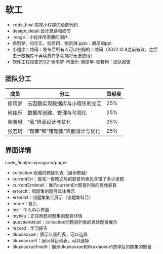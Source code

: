 # 软工

- code_final:实现小程序的全部代码
- design_detail:设计思路和细节
- image：小程序所需要的图片
- 徐雨梦、何佳乐、张若珂、鲍凯琳.pptx：展示的ppt
- 小程序二维码：发布后所有人可以扫描的二维码（2022.12.8之前有效，之后由于数据库不再续费许多功能将无法使用）
- 软件工程报告2022-徐雨梦-何佳乐-鲍凯琳-张若珂：团队报告

## 团队分工

| 成员   | 分工                           | 贡献度 |
| ------ | ------------------------------ | ------ |
| 徐雨梦 | 云函数实现数据库与小程序的交互 | 25%    |
| 何佳乐 | 数据库创建、管理与可视化       | 25%    |
| 鲍凯琳 | “我”界面设计与优化             | 25%    |
| 张若珂 | “题库”和“错题集”界面设计与优化 | 25%    |

## 界面详情

code_final/miniprogram/pages

- collection:收藏的题目列表（展示题目）
- currentErr：做完一套题之后的题目列表包含错了多少道题
- currentErrdetail：展示currentErr题目列表的具体题目
- errorclt：错题集的题目具体展示
- errorlist：错题集集合展示（错题集科目）
- home：首页
- me：个人中心界面
- mytiku：正在刷题的题集的题目详情
- questiondetail：collection的题目列表的具体题目展示
- record：学习报告
- tikuxiaoxue：展示年级列表，可以选择
- tikuxiaoxue1：展示科目列表，可以选择
- tikuxiaoxue1math：展示tikuxiaoxue和tikuxiaoxue1选择后的题集的题目
